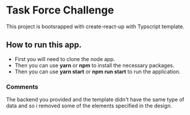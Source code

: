 # Task Force Challenge

This project is bootsrapped with create-react-up with Typscript template.

## How to run this app.

- First you will need to clone the node app.
- Then you can use **yarn** or **npm** to install the necessary packages.
- Then you can use **yarn start** or **npm run start** to run the application.

### Comments

The backend you provided and the template didn't have the same type of data and so i removed some of the elements specified in the design.
